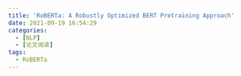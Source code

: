 ```yaml
---
title: 'RoBERTa: A Robustly Optimized BERT Pretraining Approach'
date: 2021-09-19 16:54:29
categories:
  - [NLP]
  - [论文阅读]
tags:
  - RoBERTa
---
```

